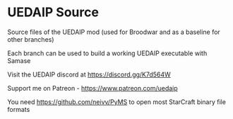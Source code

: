 # UEDAIP Source
 Source files of the UEDAIP mod (used for Broodwar and as a baseline for other branches)

Each branch can be used to build a working UEDAIP executable with Samase

Visit the UEDAIP discord at https://discord.gg/K7d564W

Support me on Patreon - https://www.patreon.com/uedaip

You need https://github.com/neivv/PyMS to open most StarCraft binary file formats
